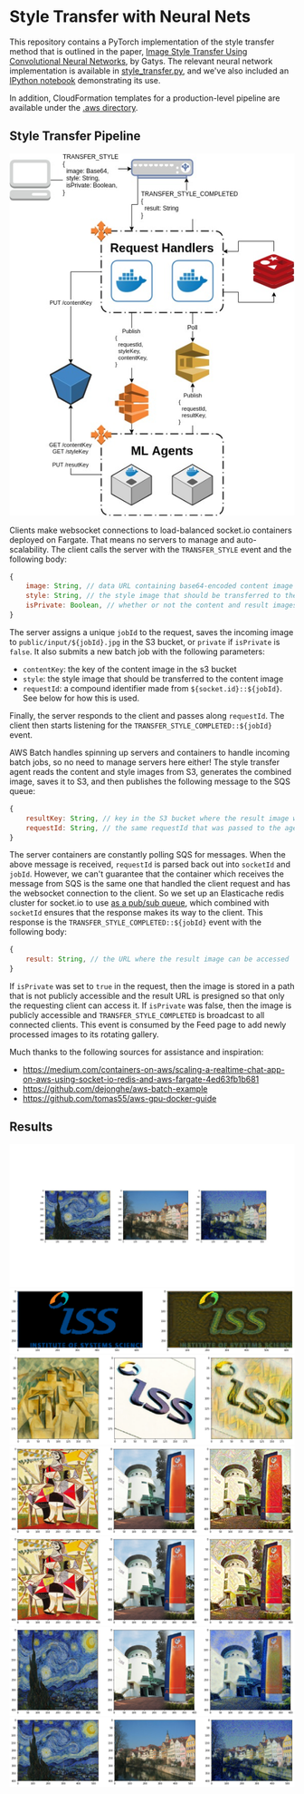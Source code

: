 # Style Transfer with Neural Nets
This repository contains a PyTorch implementation of the style transfer method that is outlined in the paper, [Image Style Transfer Using Convolutional Neural Networks](https://www.cv-foundation.org/openaccess/content_cvpr_2016/papers/Gatys_Image_Style_Transfer_CVPR_2016_paper.pdf), by Gatys. The relevant neural network implementation is available in [style_transfer.py](./agent/src/style_transfer.py), and we've also included an [IPython notebook](./agent/style-transfer-demo.ipynb) demonstrating its use.

In addition, CloudFormation templates for a production-level pipeline are available under the [.aws directory](./.aws).

## Style Transfer Pipeline

![pipeline](docs/style-transfer-pipeline.jpeg)

Clients make websocket connections to load-balanced socket.io containers deployed on Fargate. That means no servers to manage and auto-scalability. The client calls the server with the `TRANSFER_STYLE` event and the following body:
```js
{
    image: String, // data URL containing base64-encoded content image data and MIME type
    style: String, // the style image that should be transferred to the content image
    isPrivate: Boolean, // whether or not the content and result images should be publicly accessible
}
```

The server assigns a unique `jobId` to the request, saves the incoming image to `public/input/${jobId}.jpg` in the S3 bucket, or `private` if `isPrivate` is `false`. It also submits a new batch job with the following parameters:
* `contentKey`: the key of the content image in the s3 bucket
* `style`: the style image that should be transferred to the content image
* `requestId`: a compound identifier made from `${socket.id}::${jobId}`. See below for how this is used.

Finally, the server responds to the client and passes along `requestId`. The client then starts listening for the `TRANSFER_STYLE_COMPLETED::${jobId}` event.

AWS Batch handles spinning up servers and containers to handle incoming batch jobs, so no need to manage servers here either! The style transfer agent reads the content and style images from S3, generates the combined image, saves it to S3, and then publishes the following message to the SQS queue:
```js
{
    resultKey: String, // key in the S3 bucket where the result image was saved
    requestId: String, // the same requestId that was passed to the agent
}
```

The server containers are constantly polling SQS for messages. When the above message is received, `requestId` is parsed back out into `socketId` and `jobId`. However, we can't guarantee that the container which receives the message from SQS is the same one that handled the client request and has the websocket connection to the client. So we set up an Elasticache redis cluster for socket.io to use [as a pub/sub queue](https://github.com/socketio/socket.io-redis), which combined with `socketId` ensures that the response makes its way to the client. This response is the `TRANSFER_STYLE_COMPLETED::${jobId}` event with the following body:
```js
{
    result: String, // the URL where the result image can be accessed
}
```

If `isPrivate` was set to `true` in the request, then the image is stored in a path that is not publicly accessible and the result URL is presigned so that only the requesting client can access it. If `isPrivate` was false, then the image is publicly accessible and `TRANSFER_STYLE_COMPLETED` is broadcast to all connected clients. This event is consumed by the Feed page to add newly processed images to its rotating gallery.

Much thanks to the following sources for assistance and inspiration:
* https://medium.com/containers-on-aws/scaling-a-realtime-chat-app-on-aws-using-socket-io-redis-and-aws-fargate-4ed63fb1b681
* https://github.com/dejonghe/aws-batch-example
* https://github.com/tomas55/aws-gpu-docker-guide


## Results
![Example 1](./docs/examples/output.jpg)
![Example 2](./docs/examples/output1.png)
![Example 3](./docs/examples/output2.png)
![Example 4](./docs/examples/output3.png)
![Example 5](./docs/examples/output4.png)
![Example 6](./docs/examples/output5.png)
![Example 7](./docs/examples/output7.png)
